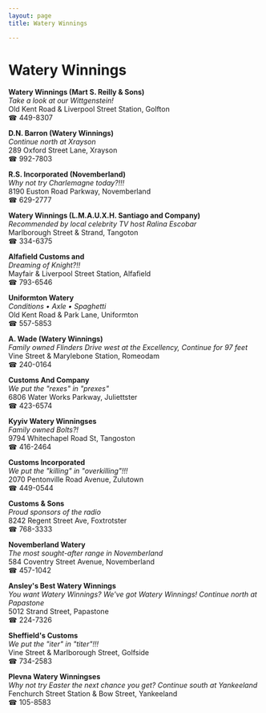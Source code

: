 ```yaml
---
layout: page 
title: Watery Winnings

---
```



# Watery Winnings


 **Watery Winnings (Mart S. Reilly & Sons)**  
_Take a look at our Wittgenstein!_  
Old Kent Road & Liverpool Street Station, Golfton  
☎ 449-8307

**D.N. Barron (Watery Winnings)**  
_Continue north at Xrayson_  
289 Oxford Street Lane, Xrayson  
☎ 992-7803

**R.S. Incorporated (Novemberland)**  
_Why not try Charlemagne today?!!!_  
8190 Euston Road Parkway, Novemberland  
☎ 629-2777

**Watery Winnings (L.M.A.U.X.H. Santiago and Company)**  
_Recommended by local celebrity TV host Ralina Escobar_  
Marlborough Street & Strand, Tangoton  
☎ 334-6375

**Alfafield Customs and**  
_Dreaming of Knight?!!_  
Mayfair & Liverpool Street Station, Alfafield  
☎ 793-6546

**Uniformton Watery**  
_Conditions • Axle • Spaghetti_  
Old Kent Road & Park Lane, Uniformton  
☎ 557-5853

**A. Wade (Watery Winnings)**  
_Family owned Flinders 
Drive west at the Excellency, Continue for 97 feet_  
Vine Street & Marylebone Station, Romeodam  
☎ 240-0164

**Customs And Company**  
_We put the "rexes" in "prexes"_  
6806 Water Works Parkway, Juliettster  
☎ 423-6574

**Kyyiv Watery Winningses**  
_Family owned Bolts?!_  
9794 Whitechapel Road St, Tangoston  
☎ 416-2464

**Customs Incorporated**  
_We put the "killing" in "overkilling"!!!_  
2070 Pentonville Road Avenue, Zulutown  
☎ 449-0544

**Customs & Sons**  
_Proud sponsors of the radio_  
8242 Regent Street Ave, Foxtrotster  
☎ 768-3333

**Novemberland Watery**  
_The most sought-after range in Novemberland_  
584 Coventry Street Avenue, Novemberland  
☎ 457-1042

**Ansley's Best Watery Winnings**  
_You want Watery Winnings? We've got Watery Winnings! 
Continue north at Papastone_  
5012 Strand Street, Papastone  
☎ 224-7326

**Sheffield's Customs**  
_We put the "iter" in "titer"!!!_  
Vine Street & Marlborough Street, Golfside  
☎ 734-2583

**Plevna Watery Winningses**  
_Why not try Easter the next chance you get? 
Continue south at Yankeeland_  
Fenchurch Street Station & Bow Street, Yankeeland  
☎ 105-8583

